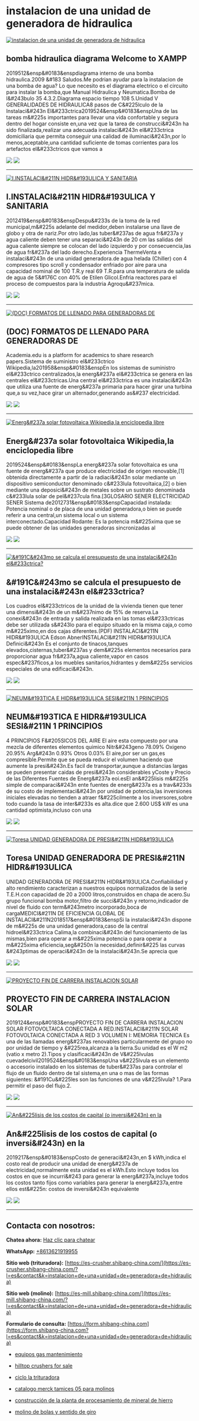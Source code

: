 # instalacion de una unidad de generadora de hidraulica

<a href="https://swt.shibang-china.com/?l=es&img&k=instalacion+de+una+unidad+de+generadora+de+hidraulica" target="_blank">![instalacion de una unidad de generadora de hidraulica](http://static.shibang-china.com/all-800x300/853.jpg)</a>

## bomba hidraulica diagrama Welcome to XAMPP
2019512&ensp&#0183&enspdiagrama interno de una bomba hidraulica.2009 &#183 Saludos.Me podrian ayudar para la instalacion de una bomba de agua? Lo que necesito es el diagrama electrico o el circuito para instalar la bomba,que Manual Hidraulica y Neumatica.Bomba de l&#243bulo 35 4.3.2.Diagrama espacio tiempo 108 5.Unidad V GENERALIDADES DE HIDRAULICA8 pasos de C&#225lculo de la Instalaci&#243n El&#233ctrica2019524&ensp&#0183&enspUna de las tareas m&#225s importantes para llevar una vida confortable y segura dentro del hogar consiste en,una vez que la tarea de construcci&#243n ha sido finalizada,realizar una adecuada instalaci&#243n el&#233ctrica domiciliaria que permita conseguir una calidad de iluminaci&#243n,por lo menos,aceptable,una cantidad suficiente de tomas corrientes para los artefactos el&#233ctricos que vamos a


<a href="https://whatsapp.shibangsoft.com/WhatsApp.php" target="_blank" title="WhatsApp">![](http://static.shibang-china.com/icon/whatsapp.png)</a> <a href="https://swt.shibang-china.com/?l=es&icon&k=instalacion+de+una+unidad+de+generadora+de+hidraulica" target="_blank">![](http://static.shibang-china.com/icon/chat-es.png)</a>

---

<a href="https://swt.shibang-china.com/?l=es&img&k=instalacion+de+una+unidad+de+generadora+de+hidraulica" target="_blank">![I.INSTALACI&#211N HIDR&#193ULICA Y SANITARIA](http://static.shibang-china.com/all-800x300/479.jpg)</a>

## I.INSTALACI&#211N HIDR&#193ULICA Y SANITARIA
2012419&ensp&#0183&enspDespu&#233s de la toma de la red municipal,m&#225s adelante del medidor,deben instalarse una llave de globo y otra de nariz.Por otro lado,las tuber&#237as de agua fr&#237a y agua caliente deben tener una separaci&#243n de 20 cm las salidas del agua caliente siempre se colocan del lado izquierdo y por consecuencia,las de agua fr&#237a del lado derecho.Experiencia ThermeVenta e instalaci&#243n de una unidad generadora.de agua helada (Chiller) con 4 compresores tipo scroll y condensador enfriado por aire para una capacidad nominal de 100 T.R.y real 69 T.R.para una temperatura de salida de agua de 5&#176C con 40% de Etilen Glicol.Enfria reactores para el proceso de compuestos para la industria Agroqu&#237mica.


<a href="https://whatsapp.shibangsoft.com/WhatsApp.php" target="_blank" title="WhatsApp">![](http://static.shibang-china.com/icon/whatsapp.png)</a> <a href="https://swt.shibang-china.com/?l=es&icon&k=instalacion+de+una+unidad+de+generadora+de+hidraulica" target="_blank">![](http://static.shibang-china.com/icon/chat-es.png)</a>

---

<a href="https://swt.shibang-china.com/?l=es&img&k=instalacion+de+una+unidad+de+generadora+de+hidraulica" target="_blank">![(DOC) FORMATOS DE LLENADO PARA GENERADORAS DE](http://static.shibang-china.com/all-800x300/722.jpg)</a>

## (DOC) FORMATOS DE LLENADO PARA GENERADORAS DE
Academia.edu is a platform for academics to share research papers.Sistema de suministro el&#233ctrico Wikipedia,la201958&ensp&#0183&enspEn los sistemas de suministro el&#233ctrico centralizados,la energ&#237a el&#233ctrica se genera en las centrales el&#233ctricas.Una central el&#233ctrica es una instalaci&#243n que utiliza una fuente de energ&#237a primaria para hacer girar una turbina que,a su vez,hace girar un alternador,generando as&#237 electricidad.


<a href="https://whatsapp.shibangsoft.com/WhatsApp.php" target="_blank" title="WhatsApp">![](http://static.shibang-china.com/icon/whatsapp.png)</a> <a href="https://swt.shibang-china.com/?l=es&icon&k=instalacion+de+una+unidad+de+generadora+de+hidraulica" target="_blank">![](http://static.shibang-china.com/icon/chat-es.png)</a>

---

<a href="https://swt.shibang-china.com/?l=es&img&k=instalacion+de+una+unidad+de+generadora+de+hidraulica" target="_blank">![Energ&#237a solar fotovoltaica Wikipedia,la enciclopedia libre](http://static.shibang-china.com/all-800x300/932.jpg)</a>

## Energ&#237a solar fotovoltaica Wikipedia,la enciclopedia libre
2019524&ensp&#0183&enspLa energ&#237a solar fotovoltaica es una fuente de energ&#237a que produce electricidad de origen renovable,[1] obtenida directamente a partir de la radiaci&#243n solar mediante un dispositivo semiconductor denominado c&#233lula fotovoltaica,[2] o bien mediante una deposici&#243n de metales sobre un sustrato denominada c&#233lula solar de pel&#237cula fina.[3GLOSARIO SENER ELECTRICIDAD SENER Sistema de2012731&ensp&#0183&enspCapacidad instalada: Potencia nominal o de placa de una unidad generadora,o bien se puede referir a una central,un sistema local o un sistema interconectado.Capacidad Rodante: Es la potencia m&#225xima que se puede obtener de las unidades generadoras sincronizadas al


<a href="https://whatsapp.shibangsoft.com/WhatsApp.php" target="_blank" title="WhatsApp">![](http://static.shibang-china.com/icon/whatsapp.png)</a> <a href="https://swt.shibang-china.com/?l=es&icon&k=instalacion+de+una+unidad+de+generadora+de+hidraulica" target="_blank">![](http://static.shibang-china.com/icon/chat-es.png)</a>

---

<a href="https://swt.shibang-china.com/?l=es&img&k=instalacion+de+una+unidad+de+generadora+de+hidraulica" target="_blank">![&#191C&#243mo se calcula el presupuesto de una instalaci&#243n el&#233ctrica?](http://static.shibang-china.com/all-800x300/658.jpg)</a>

## &#191C&#243mo se calcula el presupuesto de una instalaci&#243n el&#233ctrica?
Los cuadros el&#233ctricos de la unidad de la vivienda tienen que tener una dimensi&#243n de un m&#237nimo de 15% de reserva.La conexi&#243n de entrada y salida realizada en las tomas el&#233ctricas debe ser utilizada s&#243lo para el equipo situado en la misma caja,o como m&#225ximo,en dos cajas diferentes.(PDF) INSTALACI&#211N HIDR&#193ULICA Edson AbnerINSTALACI&#211N HIDR&#193ULICA Definici&#243n Es el conjunto de tinacos,tanques elevados,cisternas,tuber&#237as y dem&#225s elementos necesarios para proporcionar agua fr&#237a,agua caliente,vapor en casos espec&#237ficos,a los muebles sanitarios,hidrantes y dem&#225s servicios especiales de una edificaci&#243n.


<a href="https://whatsapp.shibangsoft.com/WhatsApp.php" target="_blank" title="WhatsApp">![](http://static.shibang-china.com/icon/whatsapp.png)</a> <a href="https://swt.shibang-china.com/?l=es&icon&k=instalacion+de+una+unidad+de+generadora+de+hidraulica" target="_blank">![](http://static.shibang-china.com/icon/chat-es.png)</a>

---

<a href="https://swt.shibang-china.com/?l=es&img&k=instalacion+de+una+unidad+de+generadora+de+hidraulica" target="_blank">![NEUM&#193TICA E HIDR&#193ULICA SESI&#211N 1 PRINCIPIOS](http://static.shibang-china.com/all-800x300/588.jpg)</a>

## NEUM&#193TICA E HIDR&#193ULICA SESI&#211N 1 PRINCIPIOS
4 PRINCIPIOS F&#205SICOS DEL AIRE El aire esta compuesto por una mezcla de diferentes elementos quimico Nitr&#243geno 78.09% Oxigeno 20.95% Arg&#243n 0.93% Otros 0.03% El aire,por ser un gas,es compresible.Permite que se pueda reducir el volumen haciendo que aumente la presi&#243n.Es facil de transportar,aunque a distancias largas se pueden presentar caidas de presi&#243n considerables yCoste y Precio de las Diferentes Fuentes de Energ&#237a eoi.esEl an&#225lisis m&#225s simple de comparaci&#243n ente fuentes de energ&#237a es a trav&#233s de su costo de implementaci&#243n por unidad de potencia,las inversiones iniciales elevadas no tienden a atraer f&#225cilmente a los inversores,sobre todo cuando la tasa de inter&#233s es alta.dice que 2.600 US$ kW es una cantidad optimista,incluso con una


<a href="https://whatsapp.shibangsoft.com/WhatsApp.php" target="_blank" title="WhatsApp">![](http://static.shibang-china.com/icon/whatsapp.png)</a> <a href="https://swt.shibang-china.com/?l=es&icon&k=instalacion+de+una+unidad+de+generadora+de+hidraulica" target="_blank">![](http://static.shibang-china.com/icon/chat-es.png)</a>

---

<a href="https://swt.shibang-china.com/?l=es&img&k=instalacion+de+una+unidad+de+generadora+de+hidraulica" target="_blank">![Toresa UNIDAD GENERADORA DE PRESI&#211N HIDR&#193ULICA](http://static.shibang-china.com/all-800x300/649.jpg)</a>

## Toresa UNIDAD GENERADORA DE PRESI&#211N HIDR&#193ULICA
UNIDAD GENERADORA DE PRESI&#211N HIDR&#193ULICA.Confiabilidad y alto rendimiento caracterizan a nuestros equipos normalizados de la serie T.E.H.con capacidad de 20 a 2000 litros,construidos en chapa de acero.Su grupo funcional bomba motor,filtro de succi&#243n y retorno,indicador de nivel de fluido con term&#243metro incorporado,boca de cargaMEDICI&#211N DE EFICIENCIA GLOBAL DE INSTALACI&#211N2018517&ensp&#0183&enspSi la instalaci&#243n dispone de m&#225s de una unidad generadora,caso de la central hidroel&#233ctrica Calima,la combinaci&#243n del funcionamiento de las mismas,bien para operar a m&#225xima potencia o para operar a m&#225xima eficiencia,seg&#250n la necesidad,definir&#225 las curvas &#243ptimas de operaci&#243n de la instalaci&#243n.Se aprecia que


<a href="https://whatsapp.shibangsoft.com/WhatsApp.php" target="_blank" title="WhatsApp">![](http://static.shibang-china.com/icon/whatsapp.png)</a> <a href="https://swt.shibang-china.com/?l=es&icon&k=instalacion+de+una+unidad+de+generadora+de+hidraulica" target="_blank">![](http://static.shibang-china.com/icon/chat-es.png)</a>

---

<a href="https://swt.shibang-china.com/?l=es&img&k=instalacion+de+una+unidad+de+generadora+de+hidraulica" target="_blank">![PROYECTO FIN DE CARRERA INSTALACION SOLAR](http://static.shibang-china.com/all-800x300/1227.jpg)</a>

## PROYECTO FIN DE CARRERA INSTALACION SOLAR
2019124&ensp&#0183&enspPROYECTO FIN DE CARRERA INSTALACION SOLAR FOTOVOLTAICA CONECTADA A RED.INSTALACI&#211N SOLAR FOTOVOLTAICA CONECTADA A RED 3 VOLUMEN I: MEMORIA TECNICA Es una de las llamadas energ&#237as renovables particularmente del grupo no por unidad de tiempo y &#225rea,alcanza a la tierra.Su unidad es el W m2 (vatio x metro 2).Tipos y clasificaci&#243n de V&#225lvulas cuevadelcivil2019524&ensp&#0183&enspUna v&#225lvula es un elemento o accesorio instalado en los sistemas de tuber&#237as para controlar el flujo de un fluido dentro de tal sistema,en una o mas de las formas siguientes: &#191Cu&#225les son las funciones de una v&#225lvula? 1.Para permitir el paso del flujo.2.


<a href="https://whatsapp.shibangsoft.com/WhatsApp.php" target="_blank" title="WhatsApp">![](http://static.shibang-china.com/icon/whatsapp.png)</a> <a href="https://swt.shibang-china.com/?l=es&icon&k=instalacion+de+una+unidad+de+generadora+de+hidraulica" target="_blank">![](http://static.shibang-china.com/icon/chat-es.png)</a>

---

<a href="https://swt.shibang-china.com/?l=es&img&k=instalacion+de+una+unidad+de+generadora+de+hidraulica" target="_blank">![An&#225lisis de los costos de capital (o inversi&#243n) en la](http://static.shibang-china.com/all-800x300/446.jpg)</a>

## An&#225lisis de los costos de capital (o inversi&#243n) en la
2019217&ensp&#0183&enspCosto de generaci&#243n,en $ kWh,indica el costo real de producir una unidad de energ&#237a de electricidad,normalmente esta unidad es el kWh.Esto incluye todos los costos en que se incurri&#243 para generar la energ&#237a,incluye todos los costos tanto fijos como variables para generar la energ&#237a,entre ellos est&#225n: costos de inversi&#243n equivalente

<a href="https://whatsapp.shibangsoft.com/WhatsApp.php" target="_blank" title="WhatsApp">![](http://static.shibang-china.com/icon/whatsapp.png)</a> <a href="https://swt.shibang-china.com/?l=es&icon&k=instalacion+de+una+unidad+de+generadora+de+hidraulica" target="_blank">![](http://static.shibang-china.com/icon/chat-es.png)</a>

---
## Contacta con nosotros:

**Chatea ahora:** [Haz clic para chatear](https://swt.shibang-china.com?l=es&contact&k=instalacion+de+una+unidad+de+generadora+de+hidraulica)

**WhatsApp:**  [+8613621919955](https://whatsapp.shibangsoft.com/WhatsApp.php)

**Sitio web (trituradora):** [https://es-crusher.shibang-china.com/](https://es-crusher.shibang-china.com/?l=es&contact&k=instalacion+de+una+unidad+de+generadora+de+hidraulica)

**Sitio web (molino):** [https://es-mill.shibang-china.com/](https://es-mill.shibang-china.com/?l=es&contact&k=instalacion+de+una+unidad+de+generadora+de+hidraulica)

**Formulario de consulta:** [https://form.shibang-china.com](https://form.shibang-china.com?l=es&contact&k=instalacion+de+una+unidad+de+generadora+de+hidraulica)

* [equipos gas mantenimiento](../79/equipos%20gas%20mantenimiento.md)

* [hilltop crushers for sale](../80/hilltop%20crushers%20for%20sale.md)

* [ciclo la trituradora](../72/ciclo%20la%20trituradora.md)

* [catalogo merck tamices 05 para molinos](../67/catalogo%20merck%20tamices%2005%20para%20molinos.md)

* [construcción de la planta de procesamiento de mineral de hierro](../74/construcci%C3%B3n%20de%20la%20planta%20de%20procesamiento%20de%20mineral%20de%20hierro.md)

* [molino de bolas y sentido de giro](../72/molino%20de%20bolas%20y%20sentido%20de%20giro.md)